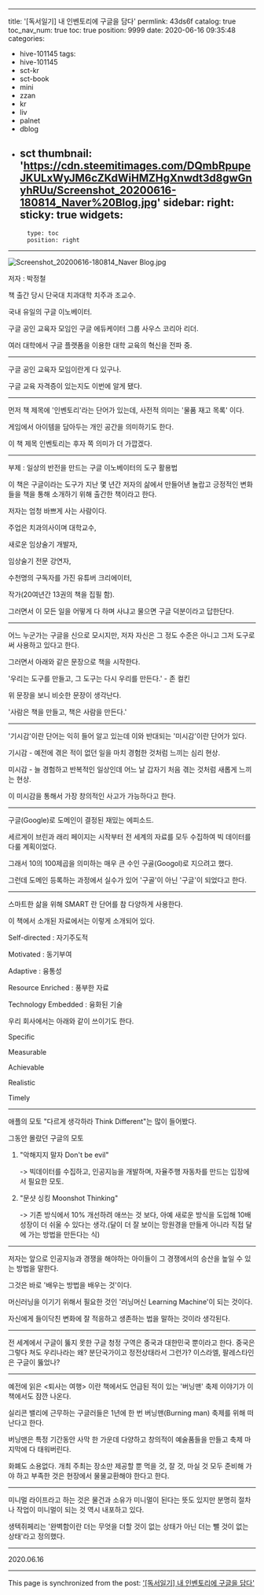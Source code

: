 
---
title: '[독서일기] 내 인벤토리에 구글을 담다'
permlink: 43ds6f
catalog: true
toc_nav_num: true
toc: true
position: 9999
date: 2020-06-16 09:35:48
categories:
- hive-101145
tags:
- hive-101145
- sct-kr
- sct-book
- mini
- zzan
- kr
- liv
- palnet
- dblog
- sct
thumbnail: 'https://cdn.steemitimages.com/DQmbRpupeJKULxWyJM6cZKdWiHMZHgXnwdt3d8gwGnyhRUu/Screenshot_20200616-180814_Naver%20Blog.jpg'
sidebar:
    right:
        sticky: true
widgets:
    -
        type: toc
        position: right
---


![Screenshot_20200616-180814_Naver Blog.jpg](https://cdn.steemitimages.com/DQmbRpupeJKULxWyJM6cZKdWiHMZHgXnwdt3d8gwGnyhRUu/Screenshot_20200616-180814_Naver%20Blog.jpg)

저자 : 박정철

책 출간 당시 단국대 치과대학 치주과 조교수.

국내 유일의 구글 이노베이터.

구글 공인 교육자 모임인 구글 에듀케이터 그룹 사우스 코리아 리더.

여러 대학에서 구글 플랫폼을 이용한 대학 교육의 혁신을 전파 중.

***

구글 공인 교육자 모임이란게 다 있구나.

구글 교육 자격증이 있는지도 이번에 알게 됐다.

***

먼저 책 제목에 '인벤토리'라는 단어가 있는데, 사전적 의미는 '물품 재고 목록' 이다.

게임에서 아이템을 담아두는 개인 공간을 의미하기도 한다.

이 책 제목 인벤토리는 후자 쪽 의미가 더 가깝겠다.

***

부제 : 일상의 반전을 만드는 구글 이노베이터의 도구 활용법

이 책은 구글이라는 도구가 지난 몇 년간 저자의 삶에서 만들어낸 놀랍고 긍정적인 변화들을 책을 통해 소개하기 위해 출간한 책이라고 한다.

저자는 엄청 바쁘게 사는 사람이다.

주업은 치과의사이며 대학교수,

새로운 임상술기 개발자,

임상술기 전문 강연자,

수천명의 구독자를 가진 유튜버 크리에이터,

작가(20여년간 13권의 책을 집필 함).

그러면서 이 모든 일을 어떻게 다 하며 사냐고 물으면 구글 덕분이라고 답한단다.

***

어느 누군가는 구글을 신으로 모시지만, 저자 자신은 그 정도 수준은 아니고 그저 도구로써 사용하고 있다고 한다.

그러면서 아래와 같은 문장으로 책을 시작한다.

'우리는 도구를 만들고, 그 도구는 다시 우리를 만든다.' - 존 컬킨

위 문장을 보니 비슷한 문장이 생각난다.

'사람은 책을 만들고, 책은 사람을 만든다.'

***

'기시감'이란 단어는 익히 들어 알고 있는데 이와 반대되는 '미시감'이란 단어가 있다.

기시감 - 예전에 겪은 적이 없던 일을 마치 경험한 것처럼 느끼는 심리 현상.

미시감 - 늘 경험하고 반복적인 일상인데 어느 날 갑자기 처음 겪는 것처럼 새롭게 느끼는 현상.

이 미시감을 통해서 가장 창의적인 사고가 가능하다고 한다.

***

구글(Google)로 도메인이 결정된 재밌는 에피소드.

세르게이 브린과 래리 페이지는 시작부터 전 세계의 자료를 모두 수집하여 빅 데이터를 다룰 계획이었다.

그래서 10의 100제곱을 의미하는 매우 큰 수인 구골(Googol)로 지으려고 했다.

그런데 도메인 등록하는 과정에서 실수가 있어 '구골'이 아닌 '구글'이 되었다고 한다.

***

스마트한 삶을 위해 SMART 란 단어를 참 다양하게 사용한다.

이 책에서 소개된 자료에서는 이렇게 소개되어 있다.

Self-directed : 자기주도적

Motivated : 동기부여

Adaptive : 융통성

Resource Enriched : 풍부한 자료

Technology Embedded : 융화된 기술

우리 회사에서는 아래와 같이 쓰이기도 한다.

Specific

Measurable

Achievable

Realistic

Timely

***

애플의 모토 "다르게 생각하라 Think Different"는 많이 들어봤다.

그동안 몰랐던 구글의 모토

1. "악해지지 말자 Don't be evil"

     -> 빅데이터를 수집하고, 인공지능을 개발하며, 자율주행 자동차를 만드는 입장에서 필요한 모토.

2. "문샷 싱킹 Moonshot Thinking" 

     -> 기존 방식에서 10% 개선하려 애쓰는 것 보다, 아예 새로운 방식을 도입해 10배 성장이 더 쉬울 수 있다는 생각.(달이 더 잘 보이는 망원경을 만들게 아니라 직접 달에 가는 방법을 만든다는 식)  

***

저자는 앞으로 인공지능과 경쟁을 해야하는 아이들이 그 경쟁에서의 승산을 높일 수 있는 방법을 말한다.

그것은 바로 '배우는 방법을 배우는 것'이다.

머신러닝을 이기기 위해서 필요한 것인 '러닝머신 Learning Machine'이 되는 것이다.

자신에게 들이닥친 변화에 잘 적응하고 생존하는 법을 말하는 것이라 생각된다. 

***

전 세계에서 구글이 뚫지 못한 구글 청정 구역은 중국과 대한민국 뿐이라고 한다. 중국은 그렇다 쳐도 우리나라는 왜? 분단국가이고 정전상태라서 그런가? 이스라엘, 팔레스타인은 구글이 뚫었나?

***

예전에 읽은 <퇴사는 여행> 이란 책에서도 언급된 적이 있는 '버닝맨' 축제 이야기가 이 책에서도 잠깐 나온다.

실리콘 밸리에 근무하는 구글러들은 1년에 한 번 버닝맨(Burning man) 축제를 위해 떠난다고 한다.

버닝맨은 특정 기간동안 사막 한 가운데 다양하고 창의적이 예술품들을 만들고 축제 마지막에 다 태워버린다.

화폐도 소용없다. 개최 주최는 장소만 제공할 뿐 먹을 것, 잘 것, 마실 것 모두 준비해 가야 하고 부족한 것은 현장에서 물물교환해야 한다고 한다.

***

미니멀  라이프라고 하는 것은 물건과 소유가 미니멀이 된다는 뜻도 있지만 분명히 절차나 작업이 미니멀이 되는 것 역시 내포하고 있다.

생텍쥐페리는 '완벽함이란 더는 무엇을 더할 것이 없는 상태가 아닌 더는 뺄 것이 없는 상태'라고 정의했다.

***

2020.06.16

- - -

This page is synchronized from the post: ['[독서일기] 내 인벤토리에 구글을 담다'](https://steemit.com/@lucky2015/43ds6f)
